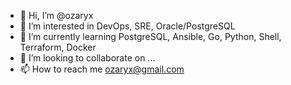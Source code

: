 - 👋 Hi, I’m @ozaryx
- 👀 I’m interested in DevOps, SRE, Oracle/PostgreSQL
- 🌱 I’m currently learning PostgreSQL, Ansible, Go, Python, Shell, Terraform, Docker
- 💞️ I’m looking to collaborate on ...
- 📫 How to reach me ozaryx@gmail.com

<!---
ozaryx/ozaryx is a ✨ special ✨ repository because its `README.md` (this file) appears on your GitHub profile.
You can click the Preview link to take a look at your changes.
--->
